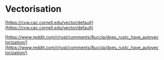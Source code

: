 # Vectorisation

[https://cvw.cac.cornell.edu/vector/default](https://cvw.cac.cornell.edu/vector/default)

[https://www.reddit.com/r/rust/comments/8uccla/does_rustc_have_autovectorization/](https://www.reddit.com/r/rust/comments/8uccla/does_rustc_have_autovectorization/)
